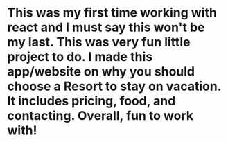# This was my first time working with react and I must say this won't be my last. This was very fun little project to do. I made this app/website on why you should choose a Resort to stay on vacation. It includes pricing, food, and contacting. Overall, fun to work with!
